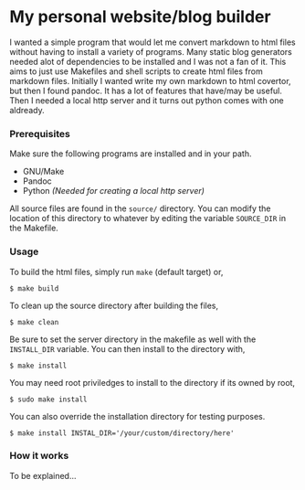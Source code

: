 # My personal website/blog builder

I wanted a simple program that would let me convert markdown to html
files without having to install a variety of programs. Many static
blog generators needed alot of dependencies to be installed and I
was not a fan of it. This aims to just use Makefiles and shell scripts
to create html files from markdown files. Initially I wanted write my
own markdown to html covertor, but then I found pandoc. It has a lot
of features that have/may be useful. Then I needed a local http server
and it turns out python comes with one aldready.

### Prerequisites

Make sure the following programs are installed and in your path.
 - GNU/Make
 - Pandoc
 - Python *(Needed for creating a local http server)*
 
All source files are found in the `source/` directory. You can modify
the location of this directory to whatever by editing the variable
`SOURCE_DIR` in the Makefile. 

### Usage

To build the html files, simply run `make` (default target) or,
```
$ make build
```

To clean up the source directory after building the files, 
```
$ make clean
```

Be sure to set the server directory in the makefile as well with the
`INSTALL_DIR` variable. You can then install to the directory with,
```
$ make install
```
You may need root priviledges to install to the directory if its
owned by root,
```
$ sudo make install
```
You can also override the installation directory for testing purposes.
```
$ make install INSTAL_DIR='/your/custom/directory/here'
```

### How it works

To be explained...
